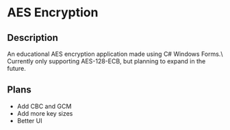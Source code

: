 # AES Encryption

## Description
An educational AES encryption application made using C# Windows Forms.\\
Currently only supporting AES-128-ECB, but planning to expand in the future.

## Plans
- Add CBC and GCM
- Add more key sizes
- Better UI